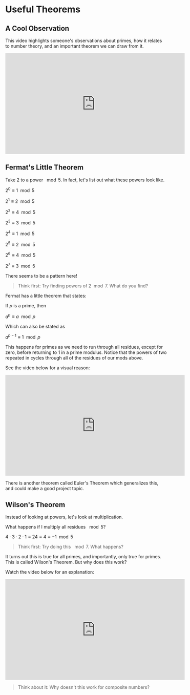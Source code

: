 # Useful Theorems

## A Cool Observation

This video highlights someone's observations about primes, how it relates to number theory, and an important theorem we can draw from it.

<div class="embed"><iframe width="560" height="315" src="https://www.youtube.com/embed/EK32jo7i5LQ?si=nFIQJqZMPzZY2Fzz" title="YouTube video player" frameborder="0" allow="accelerometer; autoplay; clipboard-write; encrypted-media; gyroscope; picture-in-picture" allowfullscreen></iframe></div>

## Fermat's Little Theorem

Take 2 to a power $\mod{5}$. In fact, let's list out what these powers look like.

$2^0 \equiv 1 \mod{5}$

$2^1 \equiv 2 \mod{5}$

$2^2 \equiv 4 \mod{5}$

$2^3 \equiv 3 \mod{5}$

$2^4 \equiv 1 \mod{5}$

$2^5 \equiv 2 \mod{5}$

$2^6 \equiv 4 \mod{5}$

$2^7 \equiv 3 \mod{5}$

There seems to be a pattern here!

> Think first: Try finding powers of $2 \mod{7}$. What do you find?

Fermat has a little theorem that states:

If $p$ is a prime, then

$a^p \equiv a \mod{p}$

Which can also be stated as

$a^{p-1} \equiv 1 \mod{p}$

This happens for primes as we need to run through all residues, except for zero, before returning to $1$ in a prime modulus. Notice that the powers of two repeated in cycles through all of the residues of our mods above.

See the video below for a visual reason:

<div class="embed"><iframe width="560" height="315" src="https://www.youtube.com/embed/OoQ16YCYksw?si=36LLBsG5JDkgcgEO" title="YouTube video player" frameborder="0" allow="accelerometer; autoplay; clipboard-write; encrypted-media; gyroscope; picture-in-picture" allowfullscreen></iframe></div>

There is another theorem called Euler's Theorem which generalizes this, and could make a good project topic.

## Wilson's Theorem

Instead of looking at powers, let's look at multiplication.

What happens if I multiply all residues $\mod{5}$?

$4 \cdot 3 \cdot 2 \cdot 1 \equiv 24 \equiv 4 \equiv -1 \mod{5}$

> Think first: Try doing this $\mod{7}$. What happens?

It turns out this is true for all primes, and importantly, only true for primes. This is called Wilson's Theorem. But why does this work?

Watch the video below for an explanation:

<div class="embed"><iframe width="560" height="315" src="https://www.youtube.com/embed/VLFjOP7iFI0?si=iB8kBtO5GTIqVJFF" title="YouTube video player" frameborder="0" allow="accelerometer; autoplay; clipboard-write; encrypted-media; gyroscope; picture-in-picture" allowfullscreen></iframe></div>

>Think about it: Why doesn't this work for composite numbers?